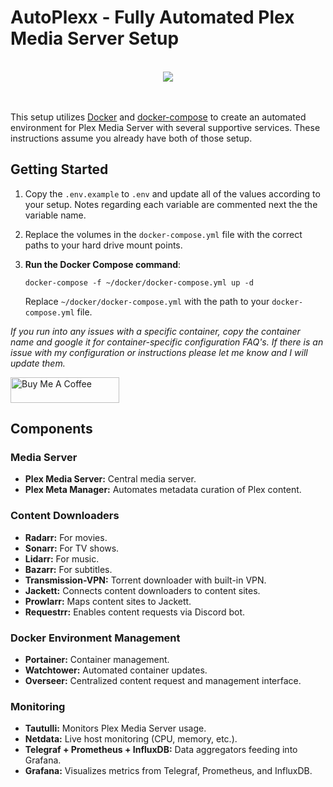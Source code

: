 # AutoPlexx - Fully Automated Plex Media Server Setup
<br>
<div align="center">
    <img src="https://github.com/joshdev8/AutoPlexx/assets/19192998/b367872b-1d48-40cf-b2f5-1aac30a10512" />
</div>
<br>
<br>

This setup utilizes [Docker](https://www.docker.com/) and [docker-compose](https://docs.linuxserver.io/general/docker-compose) to create an automated environment for Plex Media Server with several supportive services. These instructions assume you already have both of those setup.

## Getting Started

1. Copy the `.env.example` to `.env` and update all of the values according to your setup. Notes regarding each variable are commented next the the variable name.
   
2. Replace the volumes in the `docker-compose.yml` file with the correct paths to your hard drive mount points.

3. **Run the Docker Compose command**:

    ```
    docker-compose -f ~/docker/docker-compose.yml up -d
    ```

    Replace `~/docker/docker-compose.yml` with the path to your `docker-compose.yml` file.

*If you run into any issues with a specific container, copy the container name and google it for container-specific configuration FAQ's. If there is an issue with my configuration or instructions please let me know and I will update them.*

<a href="https://www.buymeacoffee.com/joshdev8" target="_blank"><img src="https://cdn.buymeacoffee.com/buttons/default-orange.png" alt="Buy Me A Coffee" height="41" width="174"></a>

## Components

### Media Server

- **Plex Media Server:** Central media server.
- **Plex Meta Manager:** Automates metadata curation of Plex content.

### Content Downloaders

- **Radarr:** For movies.
- **Sonarr:** For TV shows.
- **Lidarr:** For music.
- **Bazarr:** For subtitles.
- **Transmission-VPN:** Torrent downloader with built-in VPN.
- **Jackett:** Connects content downloaders to content sites.
- **Prowlarr:** Maps content sites to Jackett.
- **Requestrr:** Enables content requests via Discord bot.

### Docker Environment Management

- **Portainer:** Container management.
- **Watchtower:** Automated container updates.
- **Overseer:** Centralized content request and management interface.

### Monitoring

- **Tautulli:** Monitors Plex Media Server usage.
- **Netdata:** Live host monitoring (CPU, memory, etc.).
- **Telegraf + Prometheus + InfluxDB:** Data aggregators feeding into Grafana.
- **Grafana:** Visualizes metrics from Telegraf, Prometheus, and InfluxDB.
